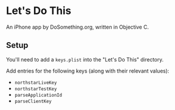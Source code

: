 # Let's Do This
An iPhone app by DoSomething.org, written in Objective C.

## Setup
You'll need to add a `keys.plist` into the "Let's Do This" directory.

Add entries for the following keys (along with their relevant values):
* `northstarLiveKey`
* `northstarTestKey`
* `parseApplicationId`
* `parseClientKey`
